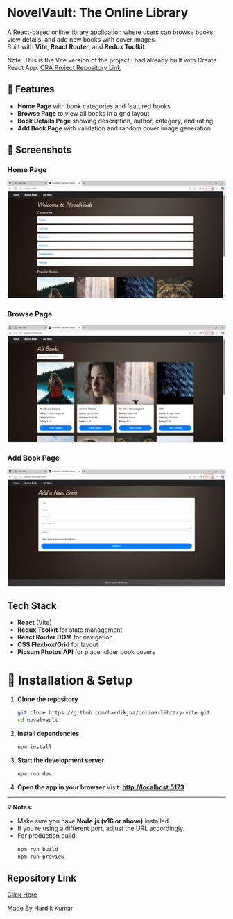 # NovelVault: The Online Library

A React-based online library application where users can browse books, view details, and add new books with cover images.  
Built with **Vite**, **React Router**, and **Redux Toolkit**.

Note: This is the Vite version of the project I had already built with Create React App. 
[CRA Project Repository Link](https://github.com/hardikjha/online-library)


## 🚀 Features
- **Home Page** with book categories and featured books
- **Browse Page** to view all books in a grid layout
- **Book Details Page** showing description, author, category, and rating
- **Add Book Page** with validation and random cover image generation

## 📸 Screenshots

### Home Page
![Home Page](src/img/onlib.PNG)

### Browse Page
![Browse Page](src/img/onlib2.PNG)

### Add Book Page
![Add Book](src/img/onlib3.PNG)


## Tech Stack
- **React** (Vite)
- **Redux Toolkit** for state management
- **React Router DOM** for navigation
- **CSS Flexbox/Grid** for layout
- **Picsum Photos API** for placeholder book covers



# 🚀 Installation & Setup

1. **Clone the repository**
   ```bash
   git clone https://github.com/hardikjha/online-library-vite.git
   cd novelvault
   ```

2. **Install dependencies**
   ```bash
   npm install
   ```

3. **Start the development server**
   ```bash
   npm run dev
   ```

4. **Open the app in your browser**
   Visit: **[http://localhost:5173](http://localhost:5173)**

---

**💡 Notes:**
- Make sure you have **Node.js (v16 or above)** installed.
- If you’re using a different port, adjust the URL accordingly.
- For production build:
  ```bash
  npm run build
  npm run preview
  ```

## Repository Link

[Click Here](https://github.com/hardikjha/online-library-vite)

Made By Hardik Kumar
